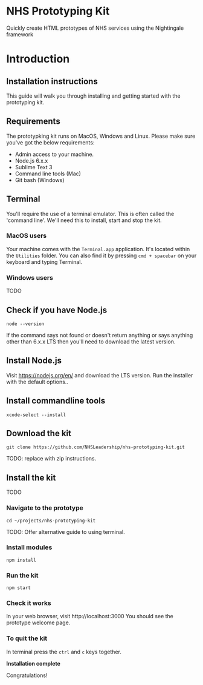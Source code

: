 # NHS Prototyping Kit
Quickly create HTML prototypes of NHS services using the Nightingale framework

# Introduction


## Installation instructions

This guide will walk you through installing and getting started with the prototyping kit.

## Requirements

The prototypking kit runs on MacOS, Windows and Linux. Please make sure you've
got the below requirements:

- Admin access to your machine.
- Node.js 6.x.x
- Sublime Text 3
- Command line tools (Mac)
- Git bash (Windows)

## Terminal

You'll require the use of a terminal emulator. This is often called the 'command
line'. We'll need this to install, start and stop the kit.

### MacOS users

Your machine comes with the ```Terminal.app``` application. It's located within
the ```Utilities``` folder. You can also find it by pressing ```cmd +
spacebar``` on your keyboard and typing Terminal.

### Windows users

TODO

## Check if you have Node.js

```node --version```

If the command says not found or doesn't return anything or says anything other
than 6.x.x LTS then you'll need to download the latest version.

## Install Node.js
Visit https://nodejs.org/en/ and download the LTS version. Run the installer
with the default options..

## Install commandline tools
```xcode-select --install```

## Download the kit
```git clone https://github.com/NHSLeadership/nhs-prototyping-kit.git```

TODO: replace with zip instructions.

## Install the kit

TODO

### Navigate to the prototype
```cd ~/projects/nhs-prototyping-kit```

TODO: Offer alternative guide to using terminal.

### Install modules
```npm install```

### Run the kit
```npm start```

### Check it works

In your web browser, visit http://localhost:3000
You should see the prototype welcome page.

### To quit the kit

In terminal press the `ctrl` and `c` keys together.

**Installation complete**

Congratulations!
